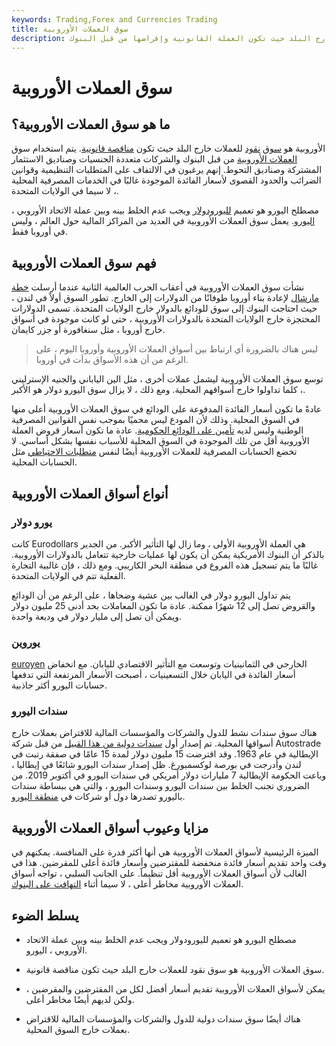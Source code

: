 ```yaml
---
keywords: Trading,Forex and Currencies Trading
title: سوق العملات الأوروبية
description: سوق العملات الأوروبية هو سوق المال الذي يتم فيه اقتراض العملة المحتفظ بها في البنوك خارج البلد حيث تكون العملة القانونية وإقراضها من قبل البنوك.
---
```


# سوق العملات الأوروبية
## ما هو سوق العملات الأوروبية؟

الأوروبية هو [سوق](/moneymarket) [نقود](/moneymarket) للعملات خارج البلد حيث تكون [مناقصة قانونية](/legal-tender). يتم استخدام سوق [العملات الأوروبية](/eurocurrency) من قبل البنوك والشركات متعددة الجنسيات وصناديق الاستثمار المشتركة وصناديق التحوط. إنهم يرغبون في الالتفاف على المتطلبات التنظيمية وقوانين الضرائب والحدود القصوى لأسعار الفائدة الموجودة غالبًا في الخدمات المصرفية المحلية ، لا سيما في الولايات المتحدة.

مصطلح اليورو هو تعميم [لليورودولار](/eurodollar) ويجب عدم الخلط بينه وبين عملة الاتحاد الأوروبي ، [اليورو](/euro). يعمل سوق العملات الأوروبية في العديد من المراكز المالية حول العالم ، وليس في أوروبا فقط.

## فهم سوق العملات الأوروبية

نشأت سوق العملات الأوروبية في أعقاب الحرب العالمية الثانية عندما أرسلت [خطة مارشال](/marshall-plan) لإعادة بناء أوروبا طوفانًا من الدولارات إلى الخارج. تطور السوق أولاً في لندن ، حيث احتاجت البنوك إلى سوق للودائع بالدولار خارج الولايات المتحدة. تسمى الدولارات المحتجزة خارج الولايات المتحدة بالدولارات الأوروبية ، حتى لو كانت موجودة في أسواق خارج أوروبا ، مثل سنغافورة أو جزر كايمان.

> ليس هناك بالضرورة أي ارتباط بين أسواق العملات الأوروبية وأوروبا اليوم ، على الرغم من أن هذه الأسواق بدأت في أوروبا.

>

توسع سوق العملات الأوروبية ليشمل عملات أخرى ، مثل الين الياباني والجنيه الإسترليني ، كلما تداولوا خارج أسواقهم المحلية. ومع ذلك ، لا يزال سوق اليورو دولار هو الأكبر.

عادةً ما تكون أسعار الفائدة المدفوعة على الودائع في سوق العملات الأوروبية أعلى منها في السوق المحلية. وذلك لأن المودع ليس محميًا بموجب نفس القوانين المصرفية الوطنية وليس لديه [تأمين على الودائع الحكومية](/fdic-insured-account). عادة ما تكون أسعار قروض العملة الأوروبية أقل من تلك الموجودة في السوق المحلية للأسباب نفسها بشكل أساسي. لا تخضع الحسابات المصرفية للعملات الأوروبية أيضًا لنفس [متطلبات الاحتياطي](/requiredreserves) مثل الحسابات المحلية.

## أنواع أسواق العملات الأوروبية

### يورو دولار

كانت Eurodollars هي العملة الأوروبية الأولى ، وما زال لها التأثير الأكبر. من الجدير بالذكر أن البنوك الأمريكية يمكن أن يكون لها عمليات خارجية تتعامل بالدولارات الأوروبية. غالبًا ما يتم تسجيل هذه الفروع في منطقة البحر الكاريبي. ومع ذلك ، فإن غالبية التجارة الفعلية تتم في الولايات المتحدة.

يتم تداول اليورو دولار في الغالب بين عشية وضحاها ، على الرغم من أن الودائع والقروض تصل إلى 12 شهرًا ممكنة. عادة ما تكون المعاملات بحد أدنى 25 مليون دولار ويمكن أن تصل إلى مليار دولار في وديعة واحدة.

### يوروين

[euroyen](/euroyen) الخارجي في الثمانينيات وتوسعت مع التأثير الاقتصادي لليابان. مع انخفاض أسعار الفائدة في اليابان خلال التسعينيات ، أصبحت الأسعار المرتفعة التي تدفعها حسابات اليورو أكثر جاذبية.

### سندات اليورو

هناك سوق سندات نشط للدول والشركات والمؤسسات المالية للاقتراض بعملات خارج أسواقها المحلية. تم إصدار أول [سندات دولية من هذا القبيل](/eurobond) من قبل شركة Autostrade الإيطالية في عام 1963. وقد اقترضت 15 مليون دولار لمدة 15 عامًا في صفقة رتبت في لندن وأدرجت في بورصة لوكسمبورغ. ظل إصدار سندات اليورو شائعًا في إيطاليا ، وباعت الحكومة الإيطالية 7 مليارات دولار أمريكي في سندات اليورو في أكتوبر 2019. من الضروري تجنب الخلط بين سندات اليورو وسندات اليورو ، والتي هي ببساطة سندات باليورو تصدرها دول أو شركات في [منطقة اليورو](/eurozone).

## مزايا وعيوب أسواق العملات الأوروبية

الميزة الرئيسية لأسواق العملات الأوروبية هي أنها أكثر قدرة على المنافسة. يمكنهم في وقت واحد تقديم أسعار فائدة منخفضة للمقترضين وأسعار فائدة أعلى للمقرضين. هذا في الغالب لأن أسواق العملات الأوروبية أقل تنظيماً. على الجانب السلبي ، تواجه أسواق العملات الأوروبية مخاطر أعلى ، لا سيما أثناء [التهافت على البنوك](/bankrun).

## يسلط الضوء

- مصطلح اليورو هو تعميم لليورودولار ويجب عدم الخلط بينه وبين عملة الاتحاد الأوروبي ، اليورو.

- سوق العملات الأوروبية هو سوق نقود للعملات خارج البلد حيث تكون مناقصة قانونية.

- يمكن لأسواق العملات الأوروبية تقديم أسعار أفضل لكل من المقترضين والمقرضين ، ولكن لديهم أيضًا مخاطر أعلى.

- هناك أيضًا سوق سندات دولية للدول والشركات والمؤسسات المالية للاقتراض بعملات خارج السوق المحلية.

